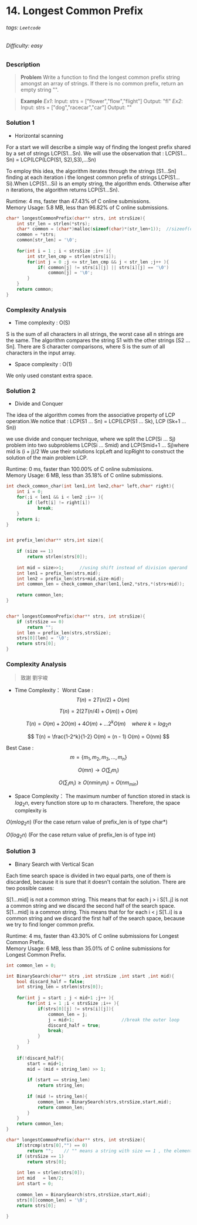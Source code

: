 # 14. Longest Common Prefix
###### tags: `Leetcode`
###### Difficulty: easy
### Description

>**Problem**
>Write a function to find the longest common prefix string amongst an array of strings.
>If there is no common prefix, return an empty string "".

>**Example**
>*Ex1*:
Input: strs = ["flower","flow","flight"]
Output: "fl"
*Ex2*:
Input: strs = ["dog","racecar","car"]
Output: ""


### Solution 1 
* Horizontal scanning

For a start we will describe a simple way of finding the longest prefix shared by a set of strings LCP(S1…Sn). We will use the observation that : LCP(S1…Sn) = LCP(LCP(LCP(S1, S2),S3),…Sn)

To employ this idea, the algorithm iterates through the strings [S1…Sn] finding at each iteration i the longest common prefix of strings LCP(S1…Si).When LCP(S1…Si) is an empty string, the algorithm ends. Otherwise after n iterations, the algorithm returns LCP(S1…Sn).


Runtime: 4 ms, faster than 47.43% of C online submissions.  
Memory Usage: 5.8 MB, less than 96.82% of C online submissions.

```c
char* longestCommonPrefix(char** strs, int strsSize){
    int str_len = strlen(*strs);
    char* common = (char*)malloc(sizeof(char)*(str_len+1));  //sizeof(char) == 1
    common = *strs;
    common[str_len] = '\0';
    
    for(int i = 1 ; i < strsSize ;i++ ){
        int str_len_cmp = strlen(strs[i]);
        for(int j = 0 ;j <= str_len_cmp && j < str_len ;j++ ){
            if( common[j] != strs[i][j] || strs[i][j] == '\0')
                common[j] = '\0';
        }       
    }   
    return common;
}
```
### Complexity Analysis
* Time complexity : O(S) 

S is the sum of all characters in all strings, the worst case all n strings are the same.
The algorithm compares the string S1 with the other strings [S2 …Sn]. There are S character comparisons, where S is the sum of all characters in the input array.
* Space complexity : O(1)

We only used constant extra space.


### Solution 2
* Divide and Conquer

The idea of the algorithm comes from the associative property of LCP operation.We notice that : LCP(S1 ... Sn) = LCP(LCP(S1 ... Sk), LCP (Sk+1 ... Sn))

we use divide and conquer technique, where we split the LCP(Si ... Sj) problem into two subproblems LCP(Si ... Smid) and LCP(Smid+1 ... Sj)where mid is (i + j)/2
We use their solutions lcpLeft and lcpRight to construct the solution of the main problem LCP.

Runtime: 0 ms, faster than 100.00% of C online submissions.  
Memory Usage: 6 MB, less than 35.18% of C online submissions.
```c
int check_common_char(int len1,int len2,char* left,char* right){
    int i = 0;
    for(;i < len1 && i < len2 ;i++ ){
        if (left[i] != right[i])
            break;
    }
    return i;
}


int prefix_len(char** strs,int size){   
    
    if (size == 1)
        return strlen(strs[0]);
    
    int mid = size>>1;      //using shift instead of division operand
    int len1 = prefix_len(strs,mid);    
    int len2 = prefix_len(strs+mid,size-mid);    
    int common_len = check_common_char(len1,len2,*strs,*(strs+mid));
    
    return common_len;
}


char* longestCommonPrefix(char** strs, int strsSize){
    if (strsSize == 0)
        return "";
    int len = prefix_len(strs,strsSize);    
    strs[0][len] = '\0';
    return strs[0];
}

```
### Complexity Analysis 
> 致謝  劉宇峻

* Time Complexity：
Worst Case :
$$
T(n) = 2 T(n/2) + O(m)
$$

$$
T(n) = 2 ( 2 T(n/4) + O(m)) + O(m)
$$

$$
T(n) = O(m) + 2 O(m) + 4 O(m) + ... 2^k O(m) \quad where \ k = log_2 n
$$

$$
T(n) = \frac{1-2^k}{1-2} O(m)
= (n - 1) O(m) = O(nm)
$$

Best Case :
$$
m = \{ m_1, m_2, m_3, ...,m_n \}
$$

$$
O(mn) \rightarrow O(\sum_i m_i)
$$

$$
O(\sum_i m_i) \geq O(n\min_i m_i) = O(nm_{min})
$$

* Space Complexity：
The maximum number of function stored in stack is $log_2 n$, every function store up to m characters. Therefore, the space complexity is 

$O(mlog_2 n)$   (For the case return value of prefix_len is of type char*) 

$O(log_2 n)$   (For the case return value of prefix_len is of type int)




### Solution 3
* Binary Search with Vertical Scan
    
Each time search space is divided in two equal parts, one of them is discarded, because it is sure that it doesn't contain the solution. There are two possible cases:

S[1...mid] is not a common string.
This means that for each j > i S[1..j] is not a common string and we discard the second half of the search space.
S[1...mid] is a common string.
This means that for for each i < j S[1..i] is a common string and we discard the first half of the search space, because we try to find longer common prefix.

Runtime: 4 ms, faster than 43.30% of C online submissions for Longest Common Prefix.  
Memory Usage: 6 MB, less than 35.01% of C online submissions for Longest Common Prefix.

``` c
int common_len = 0;

int BinarySearch(char** strs ,int strsSize ,int start ,int mid){   
    bool discard_half = false;
    int string_len = strlen(strs[0]);
    
    for(int j = start ; j < mid+1 ;j++ ){
        for(int i = 1 ;i < strsSize ;i++ ){
            if(strs[0][j] != strs[i][j]){
                common_len = j;
                j = mid+1;                  //break the outer loop
                discard_half = true;  
                break;
            }    
        }
    }
    
    if(!discard_half){
        start = mid+1;
        mid = (mid + string_len) >> 1;
        
        if (start == string_len)
            return string_len;
    
        if (mid != string_len){
            common_len = BinarySearch(strs,strsSize,start,mid);
            return common_len;
        }  
    }   
    return common_len;
}

char* longestCommonPrefix(char** strs, int strsSize){   
    if(strcmp(strs[0],"") == 0)
        return "";    // "" means a string with size == 1 , the element is '\0'
    if (strsSize == 1)
        return strs[0];
    
    int len = strlen(strs[0]);
    int mid   = len/2;
    int start = 0;
   
    common_len = BinarySearch(strs,strsSize,start,mid);
    strs[0][common_len] = '\0';
    return strs[0];
    
}

```
